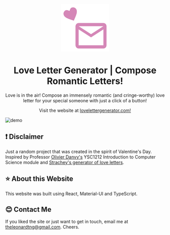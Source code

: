 <div align="center">
  <img alt="Logo" src="src/assets/logo.png" width="150" />
</div>
<h1 align="center">
  Love Letter Generator | Compose Romantic Letters!
</h1>
<p align="center">
  Love is in the air! Compose an immensely romantic (and cringe-worthy) love letter for your special someone with just a click of a button!
</p>
<p align="center">
  Visit the website at <a href="https://www.lovelettergenerator.com/" target="_blank">lovelettergenerator.com!</a>
</p>

![demo](https://love-letter-generator-assets.s3-ap-southeast-1.amazonaws.com/card.png)

## ❗  Disclaimer
Just a random project that was created in the spirit of Valentine's Day. Inspired by Professor [Olivier Danvy's](https://www.yale-nus.edu.sg/about/faculty/olivier-danvy/) YSC1212 Introduction to Computer Science module and [Strachey's generator of love letters](http://www.alpha60.de/art/love_letters/).

## ⭐  About this Website
This website was built using React, Material-UI and TypeScript.

## 😊  Contact Me
If you liked the site or just want to get in touch, email me at <a href="mailto:theleonardtng@gmail.com">theleonardtng@gmail.com</a>. Cheers.
